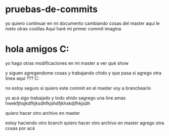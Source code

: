 # pruebas-de-commits

yo quiero continuar en mi documento cambiando cosas del master aqui le meto otras cosillas
Aquí haré mi primer commit
imagina <h1> hola amigos C: </h1>

yo hago otras modificaciones en mi master a ver qué show

y siguen agregandome cosas y trabajando chido
y que pasa si agrego otra linea aqui ??? C: 

no estoy seguro si quiero este commit en el master
voy a branchearlo

yo acá sigo trabajado y todo shido
sagrego una line amas hwekfjhsjkdfhjksdhfkjshdfjkhskdjfhkjsdh

quiero hacer otro archivo en master 


estoy haciendo otro branch
quiero hacer otro archivo en master
agrego otra cosas por acá
